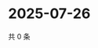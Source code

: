 # 2025-07-26

共 0 条

<!-- BEGIN ZHIHUQUESTIONS -->
<!-- 最后更新时间 Sat Jul 26 2025 08:58:30 GMT+0800 (China Standard Time) -->

<!-- END ZHIHUQUESTIONS -->
